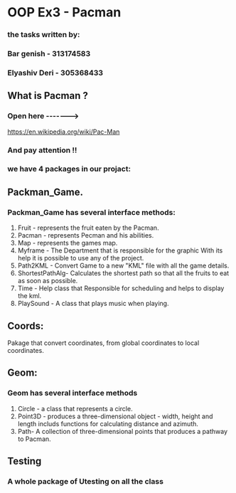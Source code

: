 ﻿# OOP Ex3 - Pacman 
### the tasks written by:

### Bar genish - 313174583

### Elyashiv Deri - 305368433

## What is Pacman  ?
### Open here -------> 
https://en.wikipedia.org/wiki/Pac-Man
### And pay attention  !!

### we have 4 packages in our projact:

## Packman_Game.
 ### Packman_Game has several interface methods:
1. Fruit - represents the fruit eaten by the Pacman.
2. Pacman - represents Pecman and his abilities.
3. Map - represents the games map.
4. Myframe - The Department that is responsible for the graphic With its help it is possible to use any of the project.
5. Path2KML - Convert Game to a new "KML" file with all the game details.
6. ShortestPathAlg- Calculates the shortest path so that all the fruits to eat as soon as possible.
7. Time - Help class that Responsible for scheduling and helps to display the kml.
8. PlaySound - A class that plays music when playing.

## Coords:
Pakage that convert coordinates, from global coordinates to local coordinates.

## Geom: 
### Geom has several interface methods
1. Circle - a class that represents a circle.
2. Point3D - produces a three-dimensional object - width, height and length includs functions for calculating distance and azimuth.
3. Path- A collection of three-dimensional points that produces a pathway to Pacman.

## Testing
### A whole package of Utesting on all the class


